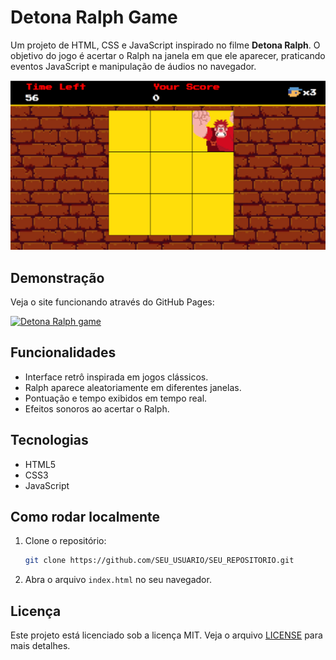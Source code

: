 # Detona Ralph Game

Um projeto de HTML, CSS e JavaScript inspirado no filme **Detona Ralph**. O objetivo do jogo é acertar o Ralph na janela em que ele aparecer, praticando eventos JavaScript e manipulação de áudios no navegador.

![Detona Ralph Game](src/images/game.png)

## Demonstração

Veja o site funcionando através do GitHub Pages:

[![Detona Ralph game](https://tremedam.github.io/Detona_Ralph_Game/)](https://tremedam.github.io/Detona_Ralph_Game/)

## Funcionalidades

- Interface retrô inspirada em jogos clássicos.
- Ralph aparece aleatoriamente em diferentes janelas.
- Pontuação e tempo exibidos em tempo real.
- Efeitos sonoros ao acertar o Ralph.

## Tecnologias

- HTML5
- CSS3
- JavaScript

## Como rodar localmente

1. Clone o repositório:
    ```sh
    git clone https://github.com/SEU_USUARIO/SEU_REPOSITORIO.git
    ```
2. Abra o arquivo `index.html` no seu navegador.

## Licença

Este projeto está licenciado sob a licença MIT. Veja o arquivo [LICENSE](LICENSE) para mais detalhes.